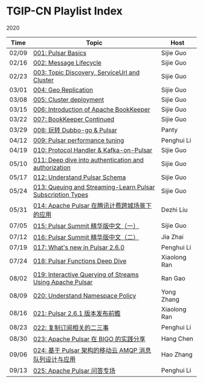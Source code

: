 # TGIP-CN Playlist Index

2020

Time | Topic | Host
---|---|---|
02/09 | [001: Pulsar Basics](episodes/001/README.md) | Sijie Guo
02/16 | [002: Message Lifecycle](episodes/002/README.md) | Sijie Guo
02/23 | [003: Topic Discovery, ServiceUrl and Cluster](episodes/003/README.md) | Sijie Guo
03/01 | [004: Geo Replication](episodes/004/README.md) | Sijie Guo
03/08 | [005: Cluster deployment](episodes/005/README.md) | Sijie Guo
03/15 | [006: Introduction of Apache BookKeeper](episodes/006/README.md) | Sijie Guo
03/22 | [007: BookKeeper Continued](episodes/007/README.md) | Sijie Guo
03/29 | [008: 玩转 Dubbo-go & Pulsar](episodes/008/README.md) | Panty
04/12 | [009: Pulsar performance tuning](episodes/009/README.md) | Penghui Li
04/19 | [010: Protocol Handler & Kafka-on-Pulsar](episodes/010/README.md) | Sijie Guo
05/10 | [011: Deep dive into authentication and authorization](episodes/011/README.md) | Sijie Guo
05/17 | [012: Understand Pulsar Schema](episodes/012/README.md) | Sijie Guo
05/24 | [013: Queuing and Streaming-Learn Pulsar Subscription Types](episodes/013/README.md) | Sijie Guo
05/31 | [014: Apache Pulsar 在腾讯计费跨城场景下的应用](episodes/014/README.md) | Dezhi Liu
07/05 | [015: Pulsar Summit 精华版中文（一）](episodes/015/README.md) | Sijie Guo
07/12 | [016: Pulsar Summit 精华版中文（二）](episodes/016/README.md) | Jia Zhai
07/19 | [017: What's new in Pulsar 2.6.0](episodes/017/README.md) | Penghui Li
07/24 | [018: Pulsar Functions Deep Dive](episodes/018/README.md) | Xiaolong Ran
08/02 | [019: Interactive Querying of Streams Using Apache Pulsar](episodes/019/README.md) | Ran Gao
08/09 | [020: Understand Namespace Policy](episodes/020/README.md) | Yong Zhang
08/16 | [021: Pulsar 2.6.1 版本发布前瞻](episodes/021/README.md) | Xiaolong Ran
08/23 | [022: 复制订阅相关的二三事](episodes/022/README.md) | Penghui Li
08/30 | [023: Apache Pulsar 在 BIGO 的实践分享](episodes/023/README.md) | Hang Chen
09/06 | [024: 基于 Pulsar 架构的移动云 AMQP 消息队列设计与应用](episodes/024/README.md) | Hao Zhang
09/13 | [025: Apache Pulsar 问答专场](episodes/025/README.md) | Penghui Li







